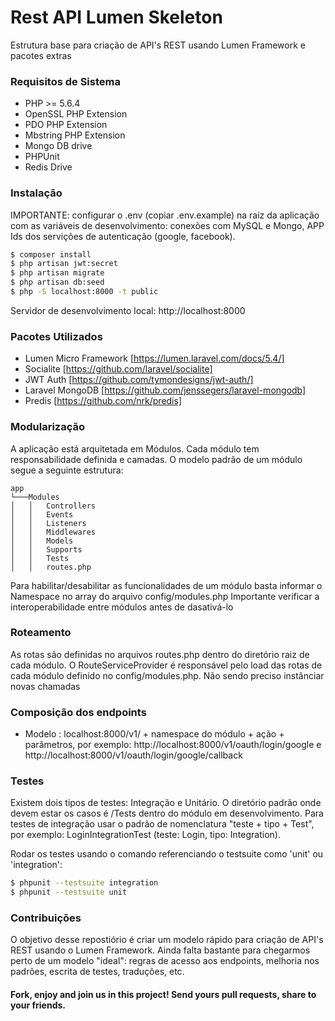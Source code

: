 # Rest API Lumen Skeleton
Estrutura base para criação de API's REST usando Lumen Framework e pacotes extras
 
### Requisitos de Sistema

- PHP >= 5.6.4
- OpenSSL PHP Extension
- PDO PHP Extension
- Mbstring PHP Extension
- Mongo DB drive
- PHPUnit
- Redis Drive

### Instalação

IMPORTANTE: configurar o .env (copiar .env.example) na raiz da aplicação com as variáveis de desenvolvimento: conexões com MySQL e Mongo, APP Ids dos servições de autenticação (google, facebook).

```sh
$ composer install
$ php artisan jwt:secret
$ php artisan migrate
$ php artisan db:seed
$ php -S localhost:8000 -t public
```

Servidor de desenvolvimento local: http://localhost:8000

### Pacotes Utilizados

- Lumen Micro Framework [https://lumen.laravel.com/docs/5.4/]
- Socialite [https://github.com/laravel/socialite]
- JWT Auth [https://github.com/tymondesigns/jwt-auth/]
- Laravel MongoDB [https://github.com/jenssegers/laravel-mongodb]
- Predis [https://github.com/nrk/predis]

### Modularização

A aplicação está arquitetada em Módulos. Cada módulo tem responsabilidade definida e
 camadas. O modelo padrão de um módulo segue a seguinte estrutura:
 
 ```
 app
 └───Modules
 │   │   Controllers
 │   │   Events
 │   │   Listeners
 │   │   Middlewares
 │   │   Models
 │   │   Supports
 │   │   Tests
 │   │   routes.php
 ```
 
Para habilitar/desabilitar as funcionalidades de um módulo basta informar o Namespace no array do arquivo config/modules.php
Importante verificar a interoperabilidade entre módulos antes de dasativá-lo
 
### Roteamento

As rotas são definidas no arquivos routes.php dentro do diretório raiz de cada módulo.
O RouteServiceProvider é responsável pelo load das rotas de cada módulo definido no config/modules.php. Não sendo preciso instânciar novas chamadas

### Composição dos endpoints

- Modelo : localhost:8000/v1/ + namespace do módulo + ação + parâmetros, 
por exemplo: http://localhost:8000/v1/oauth/login/google e http://localhost:8000/v1/oauth/login/google/callback

### Testes
Existem dois tipos de testes: Integração e Unitário. O diretório padrão onde devem estar os casos é /Tests dentro do módulo em desenvolvimento.
Para testes de integração usar o padrão de nomenclatura "teste + tipo + Test", por exemplo: LoginIntegrationTest (teste: Login, tipo: Integration).

Rodar os testes usando o comando referenciando o testsuite como 'unit' ou 'integration':
```sh
$ phpunit --testsuite integration
$ phpunit --testsuite unit
```

### Contribuições

O objetivo desse repostiório é criar um modelo rápido para criação de API's REST usando o Lumen Framework. Ainda falta bastante para chegarmos perto de um modelo "ideal": regras de acesso aos endpoints, melhoria nos padrões, escrita de testes, traduções, etc.

#### Fork, enjoy and join us in this project! Send yours pull requests, share to your friends.
